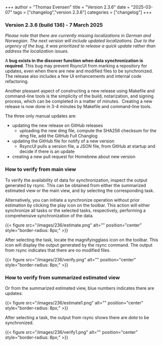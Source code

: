 +++
author = "Thomas Evensen"
title = "Version 2.3.6"
date = "2025-03-07"
tags = ["changelog","version 2.3.6"]
categories = ["changelog"]
+++

### Version 2.3.6 (build 136) - 7 March 2025

*Please note that there are currently missing localizations in German and Norwegian. The next version will include updated localizations. Due to the urgency of the bug, it was prioritized to release a quick update rather than address the localization issues.*

A **bug exists in the discover function when data synchronization is required**. This bug may prevent RsyncUI from marking a repository for updates, even when there are new and modified files to be synchronized. The release also includes a few UI enhancements and internal code refactoring. 

Another pleasant aspect of constructing a new release using Makefile and command-line tools is the simplicity of the build, notarization, and signing process, which can be completed in a matter of minutes.  Creating a new release is now done in 3-4 minutes by Makefile and  command-line tools. 

The three only manual updates are:

- updating the new release on GitHub releases
    - uploading the new dmg file, compute the SHA256 checksum for the dmg file,  add the GitHub Full Changlog
- updating the GitHub file for notify of a new version
    - RsyncUI pulls a version file, a JSON file, from GitHub at startup and decide if there is an update
-  creating a new pull request for Homebrew about new version

### How to verify from main view

To verify the availability of data for synchronization, inspect the output generated by rsync. This can be obtained from either the summarized estimated view or the main view, and by selecting the corresponding task.

Alternatively, you can initiate a synchronize operation without prior estimation by clicking the play icon on the toolbar. This action will either synchronize all tasks or the selected tasks, respectively, performing a comprehensive synchronization of the data.

{{< figure src="/images/236/estimate.png" alt="" position="center" style="border-radius: 8px;" >}}

After selecting the task, locate the magnifyingglass icon on the toolbar. This icon will display the output generated by the rsync command. The output from rsync indicates that there are no modified files. 

{{< figure src="/images/236/verify.png" alt="" position="center" style="border-radius: 8px;" >}}

### How to verify from summarized estimated view

Or from the summarized estimated view, blue numbers indicates there are updates:

{{< figure src="/images/236/estimate1.png" alt="" position="center" style="border-radius: 8px;" >}}

After selecting a task, the output from rsync shows there are *data* to be synchronized. 

{{< figure src="/images/236/verify1.png" alt="" position="center" style="border-radius: 8px;" >}}
